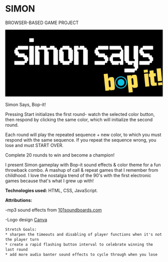 # SIMON
BROWSER-BASED GAME PROJECT

![SimonSaysBopItBanner](/images/SIMONSAYSBANNER.jpg)

Simon Says, Bop-it!

Pressing Start initializes the first round- watch the selected color button, then respond by clicking the same color, which will initialize the second round. 

Each round will play the repeated sequence + new color, to which you must respond with the same sequence. If you repeat the sequence wrong, you lose and must START OVER.

Complete 20 rounds to win and become a champion!

I present Simon gameplay with Bop-it sound effects & color theme for a fun throwback combo. A mashup of call & repeat games that I remember from childhood. I love the nostalgia trend of the 90's with the first electronic games because that's what I grew up with! 

**Technologies used:** HTML, CSS, JavaScript.

**Attributions:**

-mp3 sound effects from [101soundboards.com](http://101soundboards.com)

-Logo design [Canva](http://canva.com)

```
Stretch Goals:
* sharpen the timeouts and disabling of player functions when it's not the player turn
* create a rapid flashing button interval to celebrate winning the last round
* add more audio banter sound effects to cycle through when you lose
```